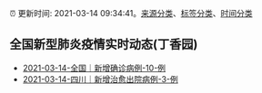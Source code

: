 :alarm_clock: 更新时间: 2021-03-14 09:34:41。[来源分类](../README.md)、[标签分类](../TAGS.md)、[时间分类](../TIMELINE.md)

## 全国新型肺炎疫情实时动态(丁香园)




- [2021-03-14-全国｜新增确诊病例-10-例](http://app.cctv.com/special/cportal/detail/arti/index.html?id=ArtinUq8WCblfoJCtGQSVggh210314&isfromapp=1) 
- [2021-03-14-四川｜新增治愈出院病例-3-例](http://wsjkw.sc.gov.cn/scwsjkw/gggs/2021/3/14/fc9ed976b13449d5b9dd97e66beb0d13.shtml) 
